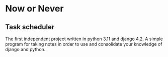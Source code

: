# Now or Never
## Task scheduler

The first independent project written in python 3.11 and django 4.2.
A simple program for taking notes in order to use and consolidate your knowledge of django and python.
